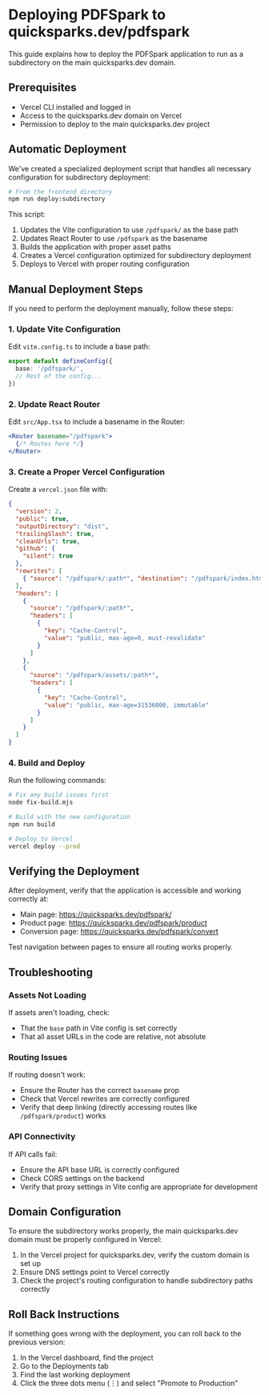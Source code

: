 # Deploying PDFSpark to quicksparks.dev/pdfspark

This guide explains how to deploy the PDFSpark application to run as a subdirectory on the main quicksparks.dev domain.

## Prerequisites

- Vercel CLI installed and logged in
- Access to the quicksparks.dev domain on Vercel
- Permission to deploy to the main quicksparks.dev project

## Automatic Deployment

We've created a specialized deployment script that handles all necessary configuration for subdirectory deployment:

```bash
# From the frontend directory
npm run deploy:subdirectory
```

This script:
1. Updates the Vite configuration to use `/pdfspark/` as the base path
2. Updates React Router to use `/pdfspark` as the basename
3. Builds the application with proper asset paths
4. Creates a Vercel configuration optimized for subdirectory deployment
5. Deploys to Vercel with proper routing configuration

## Manual Deployment Steps

If you need to perform the deployment manually, follow these steps:

### 1. Update Vite Configuration

Edit `vite.config.ts` to include a base path:

```typescript
export default defineConfig({
  base: '/pdfspark/',
  // Rest of the config...
})
```

### 2. Update React Router

Edit `src/App.tsx` to include a basename in the Router:

```jsx
<Router basename="/pdfspark">
  {/* Routes here */}
</Router>
```

### 3. Create a Proper Vercel Configuration

Create a `vercel.json` file with:

```json
{
  "version": 2,
  "public": true,
  "outputDirectory": "dist",
  "trailingSlash": true,
  "cleanUrls": true,
  "github": {
    "silent": true
  },
  "rewrites": [
    { "source": "/pdfspark/:path*", "destination": "/pdfspark/index.html" }
  ],
  "headers": [
    {
      "source": "/pdfspark/:path*",
      "headers": [
        {
          "key": "Cache-Control",
          "value": "public, max-age=0, must-revalidate"
        }
      ]
    },
    {
      "source": "/pdfspark/assets/:path*",
      "headers": [
        {
          "key": "Cache-Control",
          "value": "public, max-age=31536000, immutable"
        }
      ]
    }
  ]
}
```

### 4. Build and Deploy

Run the following commands:

```bash
# Fix any build issues first
node fix-build.mjs

# Build with the new configuration
npm run build

# Deploy to Vercel
vercel deploy --prod
```

## Verifying the Deployment

After deployment, verify that the application is accessible and working correctly at:

- Main page: https://quicksparks.dev/pdfspark/
- Product page: https://quicksparks.dev/pdfspark/product
- Conversion page: https://quicksparks.dev/pdfspark/convert

Test navigation between pages to ensure all routing works properly.

## Troubleshooting

### Assets Not Loading

If assets aren't loading, check:
- That the `base` path in Vite config is set correctly
- That all asset URLs in the code are relative, not absolute

### Routing Issues

If routing doesn't work:
- Ensure the Router has the correct `basename` prop
- Check that Vercel rewrites are correctly configured
- Verify that deep linking (directly accessing routes like `/pdfspark/product`) works

### API Connectivity

If API calls fail:
- Ensure the API base URL is correctly configured
- Check CORS settings on the backend
- Verify that proxy settings in Vite config are appropriate for development

## Domain Configuration

To ensure the subdirectory works properly, the main quicksparks.dev domain must be properly configured in Vercel:

1. In the Vercel project for quicksparks.dev, verify the custom domain is set up
2. Ensure DNS settings point to Vercel correctly
3. Check the project's routing configuration to handle subdirectory paths correctly

## Roll Back Instructions

If something goes wrong with the deployment, you can roll back to the previous version:

1. In the Vercel dashboard, find the project
2. Go to the Deployments tab
3. Find the last working deployment
4. Click the three dots menu (⋮) and select "Promote to Production"